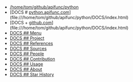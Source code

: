 + [/home/tom/github/apifunc/python](file:///home/tom/github/apifunc/python/)
+ [DOCS # [python.apifunc.com](http://python.apifunc.com)](file:///home/tom/github/apifunc/python/DOCS/index.html)
+ [DOCS + [github.com](http://github.com)](file:///home/tom/github/apifunc/python/DOCS/index.html)
+ [DOCS ## Menu](file:///home/tom/github/apifunc/python/DOCS/index.html)
+ [DOCS ## Project](file:///home/tom/github/apifunc/python/DOCS/index.html)
+ [DOCS ## References](file:///home/tom/github/apifunc/python/DOCS/index.html)
+ [DOCS ## Sources](file:///home/tom/github/apifunc/python/DOCS/index.html)
+ [DOCS ## People](file:///home/tom/github/apifunc/python/DOCS/index.html)
+ [DOCS ## Contribution](file:///home/tom/github/apifunc/python/DOCS/index.html)
+ [DOCS ## Usage](file:///home/tom/github/apifunc/python/DOCS/index.html)
+ [DOCS ## About](file:///home/tom/github/apifunc/python/DOCS/index.html)
+ [DOCS ## Star History](file:///home/tom/github/apifunc/python/DOCS/index.html)
